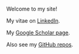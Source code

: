 Welcome to my site!

My vitae on [LinkedIn](https://www.linkedin.com/in/lijikun).

My [Google Scholar page](https://scholar.google.com/citations?user=MAgDzgwAAAAJ&view_op=list_works&sortby=pubdate).

Also see my [GitHub repos](https://github.com/lijikun?tab=repositories).
